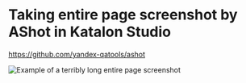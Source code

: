 Taking entire page screenshot by AShot in Katalon Studio
=====================

https://github.com/yandex-qatools/ashot


![Example of a terribly long entire page screenshot](https://github.com/kazurayam/EntirePageScreenshotByAShotInKatalonStudio/blob/master/docs/screenshot.png)
